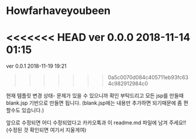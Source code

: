 # Howfarhaveyoubeen

<<<<<<< HEAD
ver 0.0.0 2018-11-14 01:15
=======
ver 0.0.1 2018-11-19 19:21
>>>>>>> 0a5c0070d084c405711eb93fc634c982912984c0

현재 템플릿 변경 상태- 문제가 있을 수 있으니까 확인 부탁드리고
모든 jsp를 만들때 blank.jsp 기반으로 만들면 됩니다. (blank.jsp에는 내용만 추가하면 되기때문에 좀 편할수도 있습니다.)

앞으로 수정되면 어디 수정되었다고 카카오톡과 이 readme.md 파일에 남겨 주세요!! (수정된 것 확인되면 여기서 지울게여)
